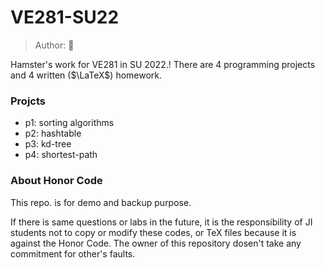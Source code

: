 # VE281-SU22

> Author: :hamster:

Hamster's work for VE281 in SU 2022.!
There are 4 programming projects and 4 written ($\LaTeX$) homework.

### Projcts
+ p1: sorting algorithms
+ p2: hashtable
+ p3: kd-tree
+ p4: shortest-path


### About Honor Code

This repo. is for demo and backup purpose.

If there is same questions or labs in the future, it is the responsibility of JI students not to copy or modify these codes, or TeX files because it is against the Honor Code. The owner of this repository dosen't take any commitment for other's faults.
